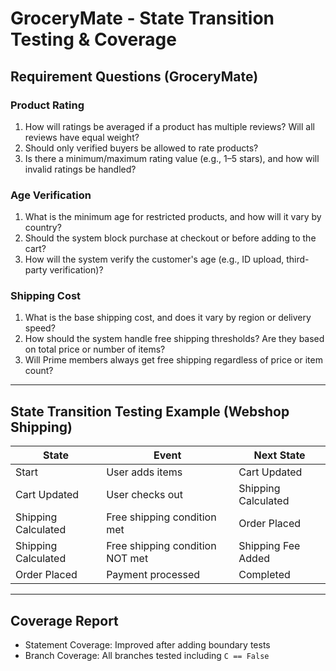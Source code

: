 # GroceryMate - State Transition Testing & Coverage

## Requirement Questions (GroceryMate)

### Product Rating
1. How will ratings be averaged if a product has multiple reviews? Will all reviews have equal weight?
2. Should only verified buyers be allowed to rate products?
3. Is there a minimum/maximum rating value (e.g., 1–5 stars), and how will invalid ratings be handled?

### Age Verification
1. What is the minimum age for restricted products, and how will it vary by country?
2. Should the system block purchase at checkout or before adding to the cart?
3. How will the system verify the customer's age (e.g., ID upload, third-party verification)?

### Shipping Cost
1. What is the base shipping cost, and does it vary by region or delivery speed?
2. How should the system handle free shipping thresholds? Are they based on total price or number of items?
3. Will Prime members always get free shipping regardless of price or item count?

---

## State Transition Testing Example (Webshop Shipping)

| State | Event | Next State |
|-------|-------|------------|
| Start | User adds items | Cart Updated |
| Cart Updated | User checks out | Shipping Calculated |
| Shipping Calculated | Free shipping condition met | Order Placed |
| Shipping Calculated | Free shipping condition NOT met | Shipping Fee Added |
| Order Placed | Payment processed | Completed |

---

## Coverage Report

- Statement Coverage: Improved after adding boundary tests
- Branch Coverage: All branches tested including `C == False`
